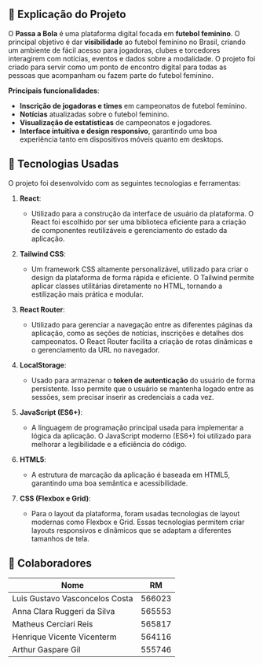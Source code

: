 ## 📜 Explicação do Projeto

O **Passa a Bola** é uma plataforma digital focada em **futebol feminino**. O principal objetivo é dar **visibilidade** ao futebol feminino no Brasil, criando um ambiente de fácil acesso para jogadoras, clubes e torcedores interagirem com notícias, eventos e dados sobre a modalidade. O projeto foi criado para servir como um ponto de encontro digital para todas as pessoas que acompanham ou fazem parte do futebol feminino.

**Principais funcionalidades**:
- **Inscrição de jogadoras e times** em campeonatos de futebol feminino.
- **Notícias** atualizadas sobre o futebol feminino.
- **Visualização de estatísticas** de campeonatos e jogadores.
- **Interface intuitiva e design responsivo**, garantindo uma boa experiência tanto em dispositivos móveis quanto em desktops.

## 🚀 Tecnologias Usadas

O projeto foi desenvolvido com as seguintes tecnologias e ferramentas:

1. **React**: 
   - Utilizado para a construção da interface de usuário da plataforma. O React foi escolhido por ser uma biblioteca eficiente para a criação de componentes reutilizáveis e gerenciamento do estado da aplicação.
   
2. **Tailwind CSS**:
   - Um framework CSS altamente personalizável, utilizado para criar o design da plataforma de forma rápida e eficiente. O Tailwind permite aplicar classes utilitárias diretamente no HTML, tornando a estilização mais prática e modular.

3. **React Router**:
   - Utilizado para gerenciar a navegação entre as diferentes páginas da aplicação, como as seções de notícias, inscrições e detalhes dos campeonatos. O React Router facilita a criação de rotas dinâmicas e o gerenciamento da URL no navegador.
   
4. **LocalStorage**:
   - Usado para armazenar o **token de autenticação** do usuário de forma persistente. Isso permite que o usuário se mantenha logado entre as sessões, sem precisar inserir as credenciais a cada vez.
   
5. **JavaScript (ES6+)**:
   - A linguagem de programação principal usada para implementar a lógica da aplicação. O JavaScript moderno (ES6+) foi utilizado para melhorar a legibilidade e a eficiência do código.

6. **HTML5**:
   - A estrutura de marcação da aplicação é baseada em HTML5, garantindo uma boa semântica e acessibilidade.

7. **CSS (Flexbox e Grid)**:
   - Para o layout da plataforma, foram usadas tecnologias de layout modernas como Flexbox e Grid. Essas tecnologias permitem criar layouts responsivos e dinâmicos que se adaptam a diferentes tamanhos de tela.


## 🤝 Colaboradores

| Nome                          | RM      |
|-------------------------------|---------|
| Luis Gustavo Vasconcelos Costa| 566023  |
| Anna Clara Ruggeri da Silva   | 565553  |
| Matheus Cerciari Reis         | 565817  |
| Henrique Vicente Vicenterm    | 564116  |
| Arthur Gaspare Gil            | 555746  |




